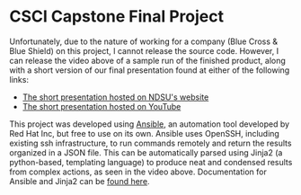 # CSCI Capstone Final Project
Unfortunately, due to the nature of working for a company (Blue Cross & Blue Shield) on this project, I cannot release the source code.
However, I can release the video above of a sample run of the finished product, along with a short version of our final presentation found at either of the following links:
* [The short presentation hosted on NDSU's website](https://csprojects.cs.ndsu.nodak.edu/capstone/PreviousProjects/projects/?project=2020_BCBS)
* [The short presentation hosted on YouTube](https://www.youtube.com/watch?v=ctdrVGO8u1o)

This project was developed using [Ansible](https://www.ansible.com/), an automation tool developed by Red Hat Inc, but free to use on its own.
Ansible uses OpenSSH, including existing ssh infrastructure, to run commands remotely and return the results organized in a JSON file.
This can be automatically parsed using Jinja2 (a python-based, templating language) to produce neat and condensed results from complex actions, as seen in the video above.
Documentation for Ansible and Jinja2 can be [found here](https://docs.ansible.com/ansible/latest/index.html).
